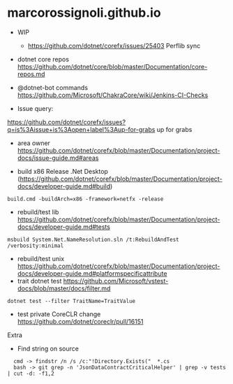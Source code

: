 # marcorossignoli.github.io

* WIP<br>
  * https://github.com/dotnet/corefx/issues/25403 Perflib sync
  
* dotnet core repos https://github.com/dotnet/core/blob/master/Documentation/core-repos.md

* @dotnet-bot commands https://github.com/Microsoft/ChakraCore/wiki/Jenkins-CI-Checks

* Issue query: 

https://github.com/dotnet/corefx/issues?q=is%3Aissue+is%3Aopen+label%3Aup-for-grabs up for grabs

* area owner https://github.com/dotnet/corefx/blob/master/Documentation/project-docs/issue-guide.md#areas

* build x86 Release .Net Desktop (https://github.com/dotnet/corefx/blob/master/Documentation/project-docs/developer-guide.md#build)

```
build.cmd -buildArch=x86 -framework=netfx -release
```

* rebuild/test lib https://github.com/dotnet/corefx/blob/master/Documentation/project-docs/developer-guide.md#tests
```
msbuild System.Net.NameResolution.sln /t:RebuildAndTest /verbosity:minimal
```
* rebuild/test unix https://github.com/dotnet/corefx/blob/master/Documentation/project-docs/developer-guide.md#platformspecificattribute
* trait dotnet test https://github.com/Microsoft/vstest-docs/blob/master/docs/filter.md
```
dotnet test --filter TraitName=TraitValue
```

* test private CoreCLR change https://github.com/dotnet/coreclr/pull/16151

Extra

* Find string on source
```
  cmd -> findstr /n /s /c:"!Directory.Exists("  *.cs  
  bash -> git grep -n 'JsonDataContractCriticalHelper' | grep -v tests | cut -d: -f1,2 
```
